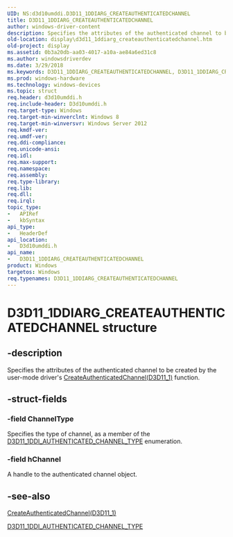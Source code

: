 ```yaml
---
UID: NS:d3d10umddi.D3D11_1DDIARG_CREATEAUTHENTICATEDCHANNEL
title: D3D11_1DDIARG_CREATEAUTHENTICATEDCHANNEL
author: windows-driver-content
description: Specifies the attributes of the authenticated channel to be created by the user-mode driver's CreateAuthenticatedChannel(D3D11_1) function.
old-location: display\d3d11_1ddiarg_createauthenticatedchannel.htm
old-project: display
ms.assetid: 0b3a20db-aa03-4017-a10a-ae84a6ed31c8
ms.author: windowsdriverdev
ms.date: 3/29/2018
ms.keywords: D3D11_1DDIARG_CREATEAUTHENTICATEDCHANNEL, D3D11_1DDIARG_CREATEAUTHENTICATEDCHANNEL structure [Display Devices], d3d10umddi/D3D11_1DDIARG_CREATEAUTHENTICATEDCHANNEL, display.d3d11_1ddiarg_createauthenticatedchannel
ms.prod: windows-hardware
ms.technology: windows-devices
ms.topic: struct
req.header: d3d10umddi.h
req.include-header: D3d10umddi.h
req.target-type: Windows
req.target-min-winverclnt: Windows 8
req.target-min-winversvr: Windows Server 2012
req.kmdf-ver: 
req.umdf-ver: 
req.ddi-compliance: 
req.unicode-ansi: 
req.idl: 
req.max-support: 
req.namespace: 
req.assembly: 
req.type-library: 
req.lib: 
req.dll: 
req.irql: 
topic_type:
-	APIRef
-	kbSyntax
api_type:
-	HeaderDef
api_location:
-	D3d10umddi.h
api_name:
-	D3D11_1DDIARG_CREATEAUTHENTICATEDCHANNEL
product: Windows
targetos: Windows
req.typenames: D3D11_1DDIARG_CREATEAUTHENTICATEDCHANNEL
---
```


# D3D11_1DDIARG_CREATEAUTHENTICATEDCHANNEL structure


## -description


Specifies the attributes of the authenticated channel to be created by the user-mode driver's <a href="https://msdn.microsoft.com/90b43bc3-6569-4799-8be3-e4e60f59164f">CreateAuthenticatedChannel(D3D11_1)</a> function.


## -struct-fields




### -field ChannelType

Specifies the type of channel, as a member of the <a href="https://msdn.microsoft.com/library/windows/hardware/hh406343">D3D11_1DDI_AUTHENTICATED_CHANNEL_TYPE</a> enumeration.


### -field hChannel

A handle to the authenticated channel object.


## -see-also




<a href="https://msdn.microsoft.com/90b43bc3-6569-4799-8be3-e4e60f59164f">CreateAuthenticatedChannel(D3D11_1)</a>



<a href="https://msdn.microsoft.com/library/windows/hardware/hh406343">D3D11_1DDI_AUTHENTICATED_CHANNEL_TYPE</a>
 

 

